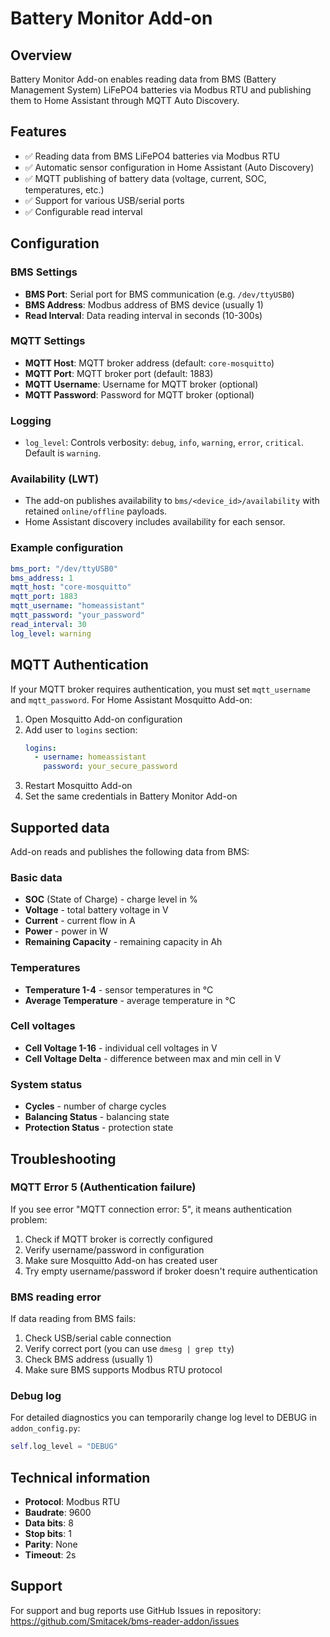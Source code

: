 # Battery Monitor Add-on

## Overview

Battery Monitor Add-on enables reading data from BMS (Battery Management System) LiFePO4 batteries via Modbus RTU and publishing them to Home Assistant through MQTT Auto Discovery.

## Features

- ✅ Reading data from BMS LiFePO4 batteries via Modbus RTU
- ✅ Automatic sensor configuration in Home Assistant (Auto Discovery)
- ✅ MQTT publishing of battery data (voltage, current, SOC, temperatures, etc.)
- ✅ Support for various USB/serial ports
- ✅ Configurable read interval

## Configuration

### BMS Settings

- **BMS Port**: Serial port for BMS communication (e.g. `/dev/ttyUSB0`)
- **BMS Address**: Modbus address of BMS device (usually 1)
- **Read Interval**: Data reading interval in seconds (10-300s)

### MQTT Settings

- **MQTT Host**: MQTT broker address (default: `core-mosquitto`)
- **MQTT Port**: MQTT broker port (default: 1883)
- **MQTT Username**: Username for MQTT broker (optional)
- **MQTT Password**: Password for MQTT broker (optional)

### Logging

- `log_level`: Controls verbosity: `debug`, `info`, `warning`, `error`, `critical`. Default is `warning`.

### Availability (LWT)

- The add-on publishes availability to `bms/<device_id>/availability` with retained `online/offline` payloads.
- Home Assistant discovery includes availability for each sensor.

### Example configuration

```yaml
bms_port: "/dev/ttyUSB0"
bms_address: 1
mqtt_host: "core-mosquitto"
mqtt_port: 1883
mqtt_username: "homeassistant"
mqtt_password: "your_password"
read_interval: 30
log_level: warning
```

## MQTT Authentication

If your MQTT broker requires authentication, you must set `mqtt_username` and `mqtt_password`. For Home Assistant Mosquitto Add-on:

1. Open Mosquitto Add-on configuration
2. Add user to `logins` section:
   ```yaml
   logins:
     - username: homeassistant
       password: your_secure_password
   ```
3. Restart Mosquitto Add-on
4. Set the same credentials in Battery Monitor Add-on

## Supported data

Add-on reads and publishes the following data from BMS:

### Basic data
- **SOC** (State of Charge) - charge level in %
- **Voltage** - total battery voltage in V
- **Current** - current flow in A
- **Power** - power in W
- **Remaining Capacity** - remaining capacity in Ah

### Temperatures
- **Temperature 1-4** - sensor temperatures in °C
- **Average Temperature** - average temperature in °C

### Cell voltages
- **Cell Voltage 1-16** - individual cell voltages in V
- **Cell Voltage Delta** - difference between max and min cell in V

### System status
- **Cycles** - number of charge cycles
- **Balancing Status** - balancing state
- **Protection Status** - protection state

## Troubleshooting

### MQTT Error 5 (Authentication failure)

If you see error "MQTT connection error: 5", it means authentication problem:

1. Check if MQTT broker is correctly configured
2. Verify username/password in configuration
3. Make sure Mosquitto Add-on has created user
4. Try empty username/password if broker doesn't require authentication

### BMS reading error

If data reading from BMS fails:

1. Check USB/serial cable connection
2. Verify correct port (you can use `dmesg | grep tty`)
3. Check BMS address (usually 1)
4. Make sure BMS supports Modbus RTU protocol

### Debug log

For detailed diagnostics you can temporarily change log level to DEBUG in `addon_config.py`:

```python
self.log_level = "DEBUG"
```

## Technical information

- **Protocol**: Modbus RTU
- **Baudrate**: 9600
- **Data bits**: 8
- **Stop bits**: 1
- **Parity**: None
- **Timeout**: 2s

## Support

For support and bug reports use GitHub Issues in repository:
https://github.com/Smitacek/bms-reader-addon/issues
